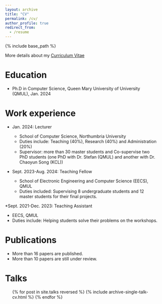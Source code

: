 ```yaml
---
layout: archive
title: "CV"
permalink: /cv/
author_profile: true
redirect_from:
  - /resume
---
```


{% include base_path %}

More details about my <a href="https://zz2020zz.github.io/files/ZhaoCV.pdf"> Curriculum Vitae </a>

Education
======
* Ph.D in Computer Science, Queen Mary University of University (QMUL), Jan. 2024

Work experience
======
* Jan. 2024: Lecturer
  * School of Computer Science, Northumbria University
  * Duties include: Teaching (40%), Research (40%) and Administration (20%)
  * Supervisor: more than 30 master students and Co-supervise two PhD students (one PhD with Dr. Stefan (QMUL) and another with Dr. Chaoyun Song (KCL))

* Sept. 2023-Aug. 2024: Teaching Fellow
  * School of Electronic Engineering and Computer Science (EECS), QMUL
  * Duties included: Supervising 8 undergraduate students and 12 master students for their final projects.

*Sept. 2021-Dec. 2023: Teaching Assistant
  * EECS, QMUL
  * Duties include: Helping students solve their problems on the workshops.
  
Publications
======
* More than 16 papers are published.
* More than 10 papers are still under review.
  
Talks
======
  <ul>{% for post in site.talks reversed %}
    {% include archive-single-talk-cv.html  %}
  {% endfor %}</ul>
  

